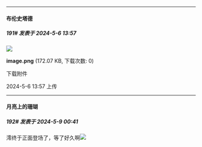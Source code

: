 ﻿
*****

####  布伦史塔德  
##### 191#       发表于 2024-5-6 13:57

<img src="https://img.saraba1st.com/forum/202405/06/135700ue3zhvwkx4fzkkw4.png" referrerpolicy="no-referrer">

<strong>image.png</strong> (172.07 KB, 下载次数: 0)

下载附件

2024-5-6 13:57 上传


*****

####  月亮上的珊瑚  
##### 192#       发表于 2024-5-9 00:41

澪终于正面登场了，等了好久啊<img src="https://static.saraba1st.com/image/smiley/face2017/139.png" referrerpolicy="no-referrer">


